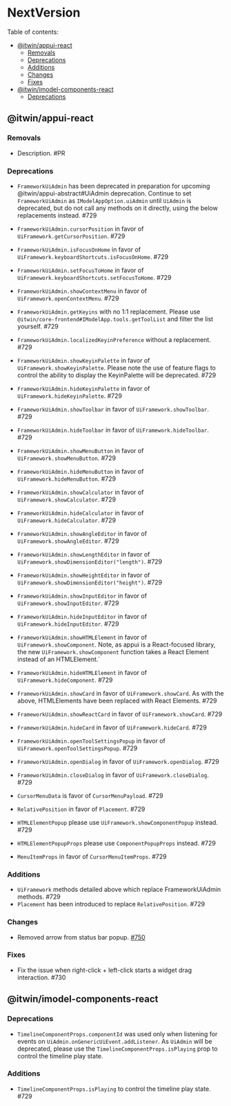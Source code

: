 # NextVersion <!-- omit from toc -->

Table of contents:

- [@itwin/appui-react](#itwinappui-react)
  - [Removals](#removals)
  - [Deprecations](#deprecations)
  - [Additions](#additions)
  - [Changes](#changes)
  - [Fixes](#fixes)
- [@itwin/imodel-components-react](#itwinimodel-components-react)
  - [Deprecations](#deprecations-1)

## @itwin/appui-react

### Removals

- Description. #PR

### Deprecations

- `FrameworkUiAdmin` has been deprecated in preparation for upcoming @itwin/appui-abstract#UiAdmin deprecation. Continue to set `FrameworkUiAdmin` as `IModelAppOption.uiAdmin` until `UiAdmin` is deprecated, but do not call any methods on it directly, using the below replacements instead. #729
- `FrameworkUiAdmin.cursorPosition` in favor of `UiFramework.getCursorPosition`. #729
- `FrameworkUiAdmin.isFocusOnHome` in favor of `UiFramework.keyboardShortcuts.isFocusOnHome`. #729
- `FrameworkUiAdmin.setFocusToHome` in favor of `UiFramework.keyboardShortcuts.setFocusToHome`. #729
- `FrameworkUiAdmin.showContextMenu` in favor of `UiFramework.openContextMenu`. #729
- `FrameworkUiAdmin.getKeyins` with no 1:1 replacement. Please use `@itwin/core-frontend#IModelApp.tools.getToolList` and filter the list yourself. #729
- `FrameworkUiAdmin.localizedKeyinPreference` without a replacement. #729
- `FrameworkUiAdmin.showKeyinPalette` in favor of `UiFramework.showKeyinPalette`. Please note the use of feature flags to control the ability to display the KeyinPalette will be deprecated. #729
- `FrameworkUiAdmin.hideKeyinPalette` in favor of `UiFramework.hideKeyinPalette`. #729
- `FrameworkUiAdmin.showToolbar` in favor of `UiFramework.showToolbar`. #729
- `FrameworkUiAdmin.hideToolbar` in favor of `UiFramework.hideToolbar`. #729
- `FrameworkUiAdmin.showMenuButton` in favor of `UiFramework.showMenuButton`. #729
- `FrameworkUiAdmin.hideMenuButton` in favor of `UiFramework.hideMenuButton`. #729
- `FrameworkUiAdmin.showCalculator` in favor of `UiFramework.showCalculator`. #729
- `FrameworkUiAdmin.hideCalculator` in favor of `UiFramework.hideCalculator`. #729
- `FrameworkUiAdmin.showAngleEditor` in favor of `UiFramework.showAngleEditor`. #729
- `FrameworkUiAdmin.showLengthEditor` in favor of `UiFramework.showDimensionEditor("length")`. #729
- `FrameworkUiAdmin.showHeightEditor` in favor of `UiFramework.showDimensionEditor("height")`. #729
- `FrameworkUiAdmin.showInputEditor` in favor of `UiFramework.showInputEditor`. #729
- `FrameworkUiAdmin.hideInputEditor` in favor of `UiFramework.hideInputEditor`. #729
- `FrameworkUiAdmin.showHTMLElement` in favor of `UiFramework.showComponent`. Note, as appui is a React-focused library, the new `UiFramework.showComponent` function takes a React Element instead of an HTMLElement.`
- `FrameworkUiAdmin.hideHTMLElement` in favor of `UiFramework.hideComponent`. #729
- `FrameworkUiAdmin.showCard` in favor of `UiFramework.showCard`. As with the above, HTMLElements have been replaced with React Elements. #729
- `FrameworkUiAdmin.showReactCard` in favor of `UiFramework.showCard`. #729
- `FrameworkUiAdmin.hideCard` in favor of `UiFramework.hideCard`. #729
- `FrameworkUiAdmin.openToolSettingsPopup` in favor of `UiFramework.openToolSettingsPopup`. #729
- `FrameworkUiAdmin.openDialog` in favor of `UiFramework.openDialog`. #729
- `FrameworkUiAdmin.closeDialog` in favor of `UiFramework.closeDialog`. #729

- `CursorMenuData` is favor of `CursorMenuPayload`. #729
- `RelativePosition` in favor of `Placement`. #729
- `HTMLElementPopup` please use `UiFramework.showComponentPopup` instead. #729
- `HTMLElementPopupProps` please use `ComponentPopupProps` instead. #729

- `MenuItemProps` in favor of `CursorMenuItemProps`. #729

### Additions

- `UiFramework` methods detailed above which replace FrameworkUiAdmin methods. #729
- `Placement` has been introduced to replace `RelativePosition`. #729

### Changes

- Removed arrow from status bar popup. [#750](https://github.com/iTwin/appui/pull/750)

### Fixes

- Fix the issue when right-click + left-click starts a widget drag interaction. #730

## @itwin/imodel-components-react

### Deprecations

- `TimelineComponentProps.componentId` was used only when listening for events on `UiAdmin.onGenericUiEvent.addListener`. As `UiAdmin` will be deprecated, please use the `TimelineComponentProps.isPlaying` prop to control the timeline play state.

### Additions

- `TimelineComponentProps.isPlaying` to control the timeline play state. #729
